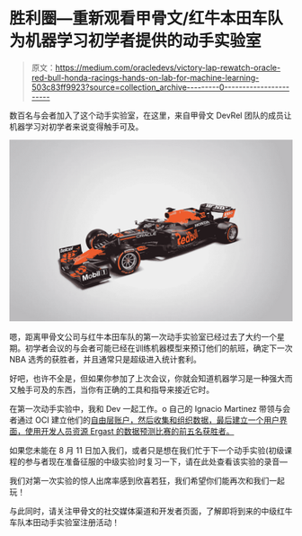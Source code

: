 # 胜利圈—重新观看甲骨文/红牛本田车队为机器学习初学者提供的动手实验室

> 原文：<https://medium.com/oracledevs/victory-lap-rewatch-oracle-red-bull-honda-racings-hands-on-lab-for-machine-learning-503c83ff9923?source=collection_archive---------0----------------------->

数百名与会者加入了这个动手实验室，在这里，来自甲骨文 DevRel 团队的成员让机器学习对初学者来说变得触手可及。

![](img/fe8100087bd4fbef8012d08dbd87c675.png)

嗯，距离甲骨文公司与红牛本田车队的第一次动手实验室已经过去了大约一个星期。初学者会议的与会者可能已经在训练机器模型来预订他们的航班，确定下一次 NBA 选秀的获胜者，并且通常只是超级进入统计套利。

好吧，也许不全是，但如果你参加了上次会议，你就会知道机器学习是一种强大而又触手可及的东西，当你有正确的工具和指导来接近它时。

在第一次动手实验中，我和 Dev 一起工作。o 自己的 Ignacio Martinez 带领与会者通过 OCI 建立他们的[自由层账户，然后收集和组织数据，最后建立一个用户界面，使用开发人员资源 Ergast 的数据预测比赛的前五名获胜者。](https://www.oracle.com/cloud/free/)

如果您未能在 8 月 11 日加入我们，或者只是想在我们忙于下一个动手实验(初级课程的参与者现在准备征服的中级实验)时复习一下，请在此处查看该实验的录音—

我们对第一次实验的惊人出席率感到欣喜若狂，我们希望你们能再次和我们一起玩！

与此同时，请关注甲骨文的社交媒体渠道和开发者页面，了解即将到来的中级红牛车队本田动手实验室注册活动！